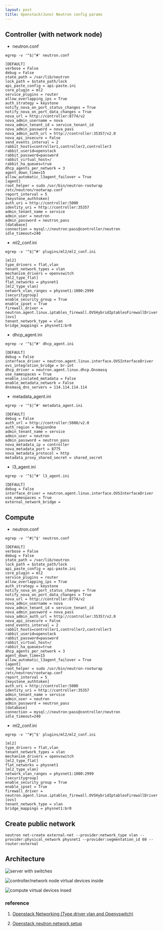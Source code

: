 ```yaml
---
layout: post
title: Openstack(Juno) Neutron config params
---
```


## Controller (with network node)

* neutron.conf

`egrep -v '^$|^#' neutron.conf`

    [DEFAULT]
    verbose = False
    debug = False
    state_path = /var/lib/neutron
    lock_path = $state_path/lock
    api_paste_config = api-paste.ini
    core_plugin = ml2
    service_plugins = router
    allow_overlapping_ips = True
    auth_strategy = keystone
    notify_nova_on_port_status_changes = True
    notify_nova_on_port_data_changes = True
    nova_url = http://controller:8774/v2
    nova_admin_username = nova
    nova_admin_tenant_id = service_tenant_id
    nova_admin_password = nova_pass
    nova_admin_auth_url = http://controller:35357/v2.0
    nova_api_insecure = False
    send_events_interval = 2
    rabbit_hosts=controller1,controller2,controller3
    rabbit_userid=openstack
    rabbit_password=password
    rabbit_virtual_host=/
    rabbit_ha_queues=true
    dhcp_agents_per_network = 3
    agent_down_time=15
    allow_automatic_l3agent_failover = True
    [agent]
    root_helper = sudo /usr/bin/neutron-rootwrap /etc/neutron/rootwrap.conf
    report_interval = 5
    [keystone_authtoken]
    auth_uri = http://controller:5000
    identity_uri = http://controller:35357
    admin_tenant_name = service
    admin_user = neutron
    admin_password = neutron_pass
    [database]
    connection = mysql://neutron:pass@controller/neutron
    idle_timeout=240

* ml2_conf.ini

`egrep -v '^$|^#' plugins/ml2/ml2_conf.ini`

    [ml2]
    type_drivers = flat,vlan
    tenant_network_types = vlan
    mechanism_drivers = openvswitch
    [ml2_type_flat]
    flat_networks = physnet1
    [ml2_type_vlan]
    network_vlan_ranges = physnet1:1000:2999
    [securitygroup]
    enable_security_group = True
    enable_ipset = True
    firewall_driver = neutron.agent.linux.iptables_firewall.OVSHybridIptablesFirewallDriver
    [ovs]
    tenant_network_type = vlan
    bridge_mappings = physnet1:br0

* dhcp_agent.ini

`egrep -v '^$|^#' dhcp_agent.ini `

    [DEFAULT]
    debug = False
    interface_driver = neutron.agent.linux.interface.OVSInterfaceDriver
    ovs_integration_bridge = br-int
    dhcp_driver = neutron.agent.linux.dhcp.Dnsmasq
    use_namespaces = True
    enable_isolated_metadata = False
    enable_metadata_network = False
    dnsmasq_dns_servers = 114.114.114.114

* metadata_agent.ini

`egrep -v '^$|^#' metadata_agent.ini`

    [DEFAULT]
    debug = False
    auth_url = http://controller:5000/v2.0
    auth_region = RegionOne
    admin_tenant_name = service
    admin_user = neutron
    admin_password = neutron_pass
    nova_metadata_ip = controller
    nova_metadata_port = 8775
    nova_metadata_protocol = http
    metadata_proxy_shared_secret = shared_secret

* l3_agent.ini

`egrep -v '^$|^#' l3_agent.ini`

    [DEFAULT]
    debug = False
    interface_driver = neutron.agent.linux.interface.OVSInterfaceDriver
    use_namespaces = True
    external_network_bridge = 

## Compute

* neutron.conf

`egrep -v '^#|^$' neutron.conf`

    [DEFAULT]
    verbose = False
    debug = False
    state_path = /var/lib/neutron
    lock_path = $state_path/lock
    api_paste_config = api-paste.ini
    core_plugin = ml2
    service_plugins = router
    allow_overlapping_ips = True
    auth_strategy = keystone
    notify_nova_on_port_status_changes = True
    notify_nova_on_port_data_changes = True
    nova_url = http://controller:8774/v2
    nova_admin_username = nova
    nova_admin_tenant_id = service_tenant_id
    nova_admin_password = nova_pass
    nova_admin_auth_url = http://controller:35357/v2.0
    nova_api_insecure = False
    send_events_interval = 2
    rabbit_hosts=controller1,controller2,controller3
    rabbit_userid=openstack
    rabbit_password=password
    rabbit_virtual_host=/
    rabbit_ha_queues=true
    dhcp_agents_per_network = 3
    agent_down_time=15
    allow_automatic_l3agent_failover = True
    [agent]
    root_helper = sudo /usr/bin/neutron-rootwrap /etc/neutron/rootwrap.conf
    report_interval = 5
    [keystone_authtoken]
    auth_uri = http://controller:5000
    identity_uri = http://controller:35357
    admin_tenant_name = service
    admin_user = neutron
    admin_password = neutron_pass
    [database]
    connection = mysql://neutron:pass@controller/neutron
    idle_timeout=240

* ml2_conf.ini

`egrep -v '^#|^$' plugins/ml2/ml2_conf.ini`

    [ml2]
    type_drivers = flat,vlan
    tenant_network_types = vlan
    mechanism_drivers = openvswitch
    [ml2_type_flat]
    flat_networks = physnet1
    [ml2_type_vlan]
    network_vlan_ranges = physnet1:1000:2999
    [securitygroup]
    enable_security_group = True
    enable_ipset = True
    firewall_driver = neutron.agent.linux.iptables_firewall.OVSHybridIptablesFirewallDriver
    [ovs]
    tenant_network_type = vlan
    bridge_mappings = physnet1:br0

## Create public network

`neutron net-create external-net --provider:network_type vlan --provider:physical_network physnet1 --provider:segmentation_id 60 --router:external`

## Architecture

![server with switches](../images/server-with-switch.jpg "server connect with switch")

![controller/network node virtual devices inside](../images/controller-devices.jpg "bridge inside controller")

![compute virtual devices insed](../images/compute-devices.jpg "bridge inside compute")


### reference

1. [Openstack Networking (Type driver vlan and Openvswitch)](http://www.opencloudblog.com/?p=460)

2. [Openstack neutron network setup](http://www.opencloudblog.com/?p=654)
